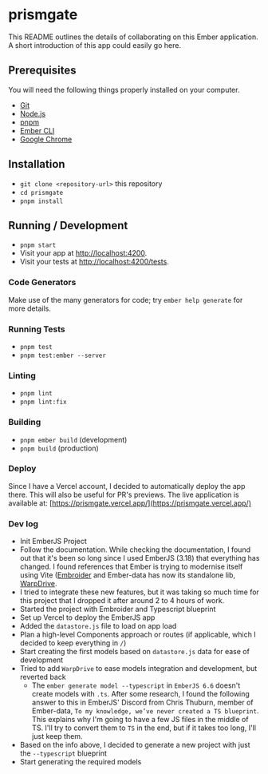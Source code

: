 # prismgate

This README outlines the details of collaborating on this Ember application.
A short introduction of this app could easily go here.

## Prerequisites

You will need the following things properly installed on your computer.

- [Git](https://git-scm.com/)
- [Node.js](https://nodejs.org/)
- [pnpm](https://pnpm.io/)
- [Ember CLI](https://cli.emberjs.com/release/)
- [Google Chrome](https://google.com/chrome/)

## Installation

- `git clone <repository-url>` this repository
- `cd prismgate`
- `pnpm install`

## Running / Development

- `pnpm start`
- Visit your app at [http://localhost:4200](http://localhost:4200).
- Visit your tests at [http://localhost:4200/tests](http://localhost:4200/tests).

### Code Generators

Make use of the many generators for code; try `ember help generate` for more details.

### Running Tests

- `pnpm test`
- `pnpm test:ember --server`

### Linting

- `pnpm lint`
- `pnpm lint:fix`

### Building

- `pnpm ember build` (development)
- `pnpm build` (production)

### Deploy

Since I have a Vercel account, I decided to automatically deploy the app there. This will also be useful for PR's previews.
The live application is available at: [https://prismgate.vercel.app/](https://prismgate.vercel.app/)

### Dev log

- Init EmberJS Project
- Follow the documentation. While checking the documentation, I found out that it's been so long since I used EmberJS (3.18) that everything has changed. I found references that Ember is trying to modernise itself using Vite ([Embroider](https://github.com/embroider-build/embroider) and Ember-data has now its standalone lib, [WarpDrive](https://emberjs.github.io/data/).
- I tried to integrate these new features, but it was taking so much time for this project that I dropped it after around 2 to 4 hours of work.
- Started the project with Embroider and Typescript blueprint
- Set up Vercel to deploy the EmberJS app
- Added the `datastore.js` file to load on app load
- Plan a high-level Components approach or routes (if applicable, which I decided to keep everything in `/`)
- Start creating the first models based on `datastore.js` data for ease of development
- Tried to add `WarpDrive` to ease models integration and development, but reverted back
  - The `ember generate model --typescript` in `EmberJS 6.6` doesn't create models with `.ts`. After some research, I found the following answer to this in EmberJS' Discord from Chris Thuburn, member of Ember-data, `To my knowledge, we’ve never created a TS blueprint`. This explains why I'm going to have a few JS files in the middle of TS. I'll try to convert them to `TS` in the end, but if it takes too long, I'll just keep them.
- Based on the info above, I decided to generate a new project with just the `--typescript` blueprint
- Start generating the required models
